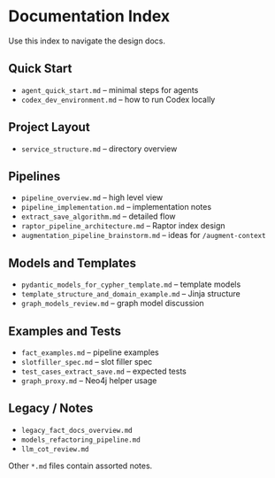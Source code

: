 # Documentation Index

Use this index to navigate the design docs.

## Quick Start
- `agent_quick_start.md` – minimal steps for agents
- `codex_dev_environment.md` – how to run Codex locally

## Project Layout
- `service_structure.md` – directory overview

## Pipelines
- `pipeline_overview.md` – high level view
- `pipeline_implementation.md` – implementation notes
- `extract_save_algorithm.md` – detailed flow
- `raptor_pipeline_architecture.md` – Raptor index design
- `augmentation_pipeline_brainstorm.md` – ideas for `/augment-context`

## Models and Templates
- `pydantic_models_for_cypher_template.md` – template models
- `template_structure_and_domain_example.md` – Jinja structure
- `graph_models_review.md` – graph model discussion

## Examples and Tests
- `fact_examples.md` – pipeline examples
- `slotfiller_spec.md` – slot filler spec
- `test_cases_extract_save.md` – expected tests
- `graph_proxy.md` – Neo4j helper usage

## Legacy / Notes
- `legacy_fact_docs_overview.md`
- `models_refactoring_pipeline.md`
- `llm_cot_review.md`

Other `*.md` files contain assorted notes.

